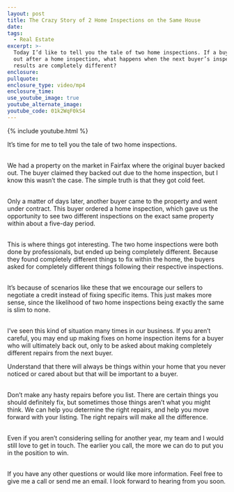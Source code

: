 ```yaml
---
layout: post
title: The Crazy Story of 2 Home Inspections on the Same House
date:
tags:
  - Real Estate
excerpt: >-
  Today I’d like to tell you the tale of two home inspections. If a buyer backs
  out after a home inspection, what happens when the next buyer’s inspection
  results are completely different?
enclosure:
pullquote:
enclosure_type: video/mp4
enclosure_time:
use_youtube_image: true
youtube_alternate_image:
youtube_code: 01k2WqF0kS4
---
```


{% include youtube.html %}

It’s time for me to tell you the tale of two home inspections.<br>&nbsp;

We had a property on the market in Fairfax where the original buyer backed out. The buyer claimed they backed out due to the home inspection, but I know this wasn’t the case. The simple truth is that they got cold feet.<br>&nbsp;

Only a matter of days later, another buyer came to the property and went under contract. This buyer ordered a home inspection, which gave us the opportunity to see two different inspections on the exact same property within about a five-day period.<br>&nbsp;

This is where things got interesting. The two home inspections were both done by professionals, but ended up being completely different. Because they found completely different things to fix within the home, the buyers asked for completely different things following their respective inspections.<br>&nbsp;

It’s because of scenarios like these that we encourage our sellers to negotiate a credit instead of fixing specific items. This just makes more sense, since the likelihood of two home inspections being exactly the same is slim to none.<br>&nbsp;

I’ve seen this kind of situation many times in our business. If you aren’t careful, you may end up making fixes on home inspection items for a buyer who will ultimately back out, only to be asked about making completely different repairs from the next buyer.

Understand that there will always be things within your home that you never noticed or cared about but that will be important to a buyer.<br>&nbsp;

Don’t make any hasty repairs before you list. There are certain things you should definitely fix, but sometimes those things aren’t what you might think. We can help you determine the right repairs, and help you move forward with your listing. The right repairs will make all the difference.<br>&nbsp;

Even if you aren’t considering selling for another year, my team and I would still love to get in touch. The earlier you call, the more we can do to put you in the position to win.<br>&nbsp;

If you have any other questions or would like more information. Feel free to give me a call or send me an email. I look forward to hearing from you soon.
